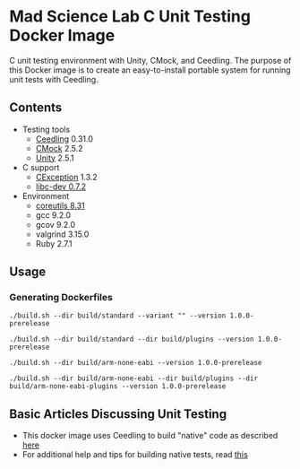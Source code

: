 # Mad Science Lab C Unit Testing Docker Image

C unit testing environment with Unity, CMock, and Ceedling. The purpose of this Docker
image is to create an easy-to-install portable system for running unit tests with Ceedling.

## Contents
* Testing tools
  * [Ceedling](http://www.throwtheswitch.org/ceedling) 0.31.0
  * [CMock](http://www.throwtheswitch.org/cmock) 2.5.2
  * [Unity](http://www.throwtheswitch.org/unity) 2.5.1
* C support
  * [CException](http://www.throwtheswitch.org/cexception) 1.3.2
  * [libc-dev 0.7.2](https://pkgs.alpinelinux.org/package/v3.11/main/x86/libc-dev)
* Environment
  * [coreutils 8.31](https://pkgs.alpinelinux.org/package/v3.11/main/x86/coreutils)
  * gcc 9.2.0
  * gcov 9.2.0
  * valgrind 3.15.0
  * Ruby 2.7.1

## Usage

### Generating Dockerfiles

`./build.sh --dir build/standard --variant "" --version 1.0.0-prerelease`

`./build.sh --dir build/standard --dir build/plugins --version 1.0.0-prerelease`

`./build.sh --dir build/arm-none-eabi --version 1.0.0-prerelease`

`./build.sh --dir build/arm-none-eabi --dir build/plugins --dir build/arm-none-eabi-plugins --version 1.0.0-prerelease`


## Basic Articles Discussing Unit Testing
  * This docker image uses Ceedling to build "native" code as described [here](http://www.throwtheswitch.org/build/which)
  * For additional help and tips for building native tests, read [this](http://www.throwtheswitch.org/build/native)